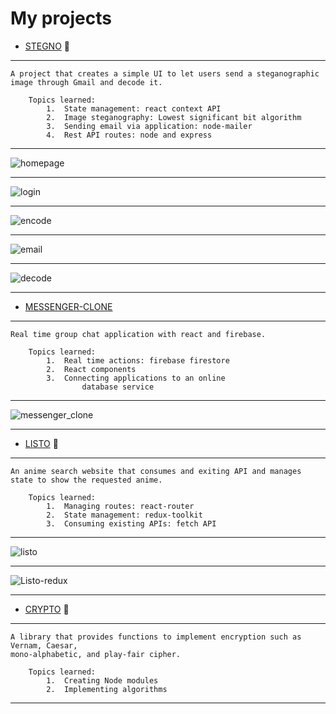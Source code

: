 # My projects 

*	[STEGNO](https://github.com/arjansunar/Stegno) 🔏
--- 
    A project that creates a simple UI to let users send a steganographic image through Gmail and decode it.

        Topics learned:
            1.	State management: react context API
            2.	Image steganography: Lowest significant bit algorithm
            3.	Sending email via application: node-mailer
            4.	Rest API routes: node and express 
---
![homepage](./images/Stegno_homepage.PNG "stegno homepage")

---
![login](./images/Stegno_login.PNG "login route")


---
![encode](./images/Stegno_encode.PNG "encode route") 

---
![email](./images/Stegno_email.PNG "email sent via stegno")

---
![decode](./images/Stegno_decrypt.PNG "decode route")

---
*	[MESSENGER-CLONE](https://github.com/arjansunar/messenger-clone) 
---
    Real time group chat application with react and firebase.

        Topics learned:
            1.	Real time actions: firebase firestore
            2.	React components
            3.	Connecting applications to an online
                    database service 
---
![messenger_clone](./images/MessengerClone.PNG "Messenger-clone")

---

*	[LISTO](https://github.com/arjansunar/listo) 📃
---
    An anime search website that consumes and exiting API and manages state to show the requested anime.
        
        Topics learned: 
            1.	Managing routes: react-router 
            2.	State management: redux-toolkit
            3.	Consuming existing APIs: fetch API
---
![listo](./images/listo_search.PNG "listo Searchpage")

---
![Listo-redux](./images/listo_reduxToolkits.PNG "redux toolkit integration")
    
---

*	[CRYPTO](https://github.com/arjansunar/crypto) 🔐
---
    A library that provides functions to implement encryption such as Vernam, Caesar,
    mono-alphabetic, and play-fair cipher.

        Topics learned: 
            1.	Creating Node modules
            2.	Implementing algorithms 
---